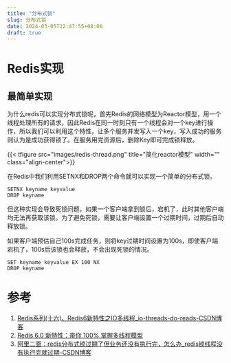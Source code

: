 ```yaml
---
title: "分布式锁"
slug: 分布式锁
date: 2024-03-05T22:47:55+08:00
draft: true
---
```


<!--more-->

# Redis实现

## 最简单实现

为什么redis可以实现分布式锁呢，首先Redis的网络模型为Reactor模型，用一个线程处理所有的请求，因此Redis在同一时刻只有一个线程会对一个key进行操作，所以我们可以利用这个特性，让多个服务并发写入一个key，写入成功的服务则认为是成功获得锁了。在服务用完资源后，删除Key即可完成锁释放。

{{< tfigure src="images/redis-thread.png" title="简化reactor模型" width="" class="align-center">}}

在Redis中我们利用SETNX和DROP两个命令就可以实现一个简单的分布式锁。

```shell
SETNX keyname keyvalue
DROP keyname
```

但这种实现会导致死锁问题，如果一个客户端拿到锁后，宕机了，此时其他客户端均无法再获取该锁。为了避免死锁，需要让客户端设置一个过期时间，过期后自动释放锁。

如果客户端预估自己100s完成任务，则将key过期时间设置为100s，即使客户端宕机了，100s后该锁也会释放，不会出现死锁的情况。

```shell
SET keyname keyvalue EX 100 NX
DROP keyname
```


# 参考

1. [Redis系列(十六)、Redis6新特性之IO多线程_io-threads-do-reads-CSDN博客](https://blog.csdn.net/wsdc0521/article/details/106766587)
2. [Redis 6.0 新特性：带你 100% 掌握多线程模型](https://segmentfault.com/a/1190000040376111)
3. [阿里二面：redis分布式锁过期了但业务还没有执行完，怎么办_redis锁线程没有执行完就过期-CSDN博客](https://blog.csdn.net/m0_67698950/article/details/124461371)